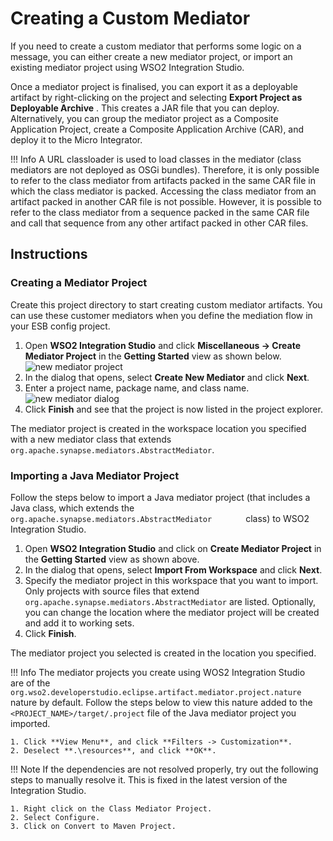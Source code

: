 # Creating a Custom Mediator

If you need to create a custom mediator that performs some logic on a message, you can either create a new mediator project, or import an existing mediator project using WSO2 Integration Studio.

Once a mediator project is finalised, you can export it as a deployable artifact by right-clicking on the project and selecting **Export Project as Deployable Archive** . This creates a JAR file that you can deploy. Alternatively, you can group the mediator project as a Composite Application Project, create a Composite Application Archive (CAR), and deploy it to the Micro Integrator.

!!! Info
    A URL classloader is used to load classes in the mediator (class mediators are not deployed as OSGi bundles). Therefore, it is only possible to refer to the class mediator from artifacts packed in the same CAR file in which the class mediator is packed. Accessing the class mediator from an artifact packed in another CAR file is not possible. However, it is possible to refer to the class mediator from a sequence packed in the same CAR file and call that sequence from any other artifact packed in other CAR files.

## Instructions

### Creating a Mediator Project

Create this project directory to start creating custom mediator artifacts. You can use these customer mediators when you define the mediation flow in your ESB config project.

1. Open <b>WSO2 Integration Studio</b> and click <b>Miscellaneous → Create Mediator Project</b> in the <b>Getting Started</b> view as shown below.
   ![new mediator project](../../assets/img/create_project/new_mediator_project.png)
2. In the dialog that opens, select <b>Create New Mediator</b> and click <b>Next</b>.
3. Enter a project name, package name, and class name.
   ![new mediator dialog](../../assets/img/create_project/new_mediator_artifact_dialog.png)
4. Click <b>Finish</b> and see that the project is now listed in the project explorer.

The mediator project is created in the workspace location you specified with a new mediator class that extends `org.apache.synapse.mediators.AbstractMediator`.

### Importing a Java Mediator Project

Follow the steps below to import a Java mediator project (that includes a Java class, which extends the `         org.apache.synapse.mediators.AbstractMediator        ` class) to WSO2 Integration Studio.

1.  Open <b>WSO2 Integration Studio</b> and click on <b>Create Mediator Project</b> in the <b>Getting Started</b> view as shown above.
2.  In the dialog that opens, select **Import From Workspace** and click **Next**.
3.  Specify the mediator project in this workspace that you want to import. Only projects with source files that extend `org.apache.synapse.mediators.AbstractMediator` are listed. Optionally, you can change the location where the mediator project will be created and add it to working sets.
4.  Click **Finish**.

The mediator project you selected is created in the location you specified.

!!! Info
    The mediator projects you create using WOS2 Integration Studio are of the `org.wso2.developerstudio.eclipse.artifact.mediator.project.nature` nature by default. Follow the steps below to view this nature added to the `<PROJECT_NAME>/target/.project` file of the Java mediator project you imported.

    1. Click **View Menu**, and click **Filters -> Customization**.  
    2. Deselect **.\resources**, and click **OK**.

!!! Note
    If the dependencies are not resolved properly, try out the following steps to manually resolve it. This is fixed in the latest version of the Integration Studio.

    1. Right click on the Class Mediator Project.
    2. Select Configure.
    3. Click on Convert to Maven Project.
